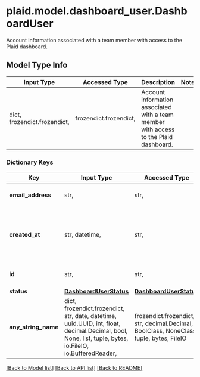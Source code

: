 # plaid.model.dashboard_user.DashboardUser

Account information associated with a team member with access to the Plaid dashboard.

## Model Type Info
Input Type | Accessed Type | Description | Notes
------------ | ------------- | ------------- | -------------
dict, frozendict.frozendict,  | frozendict.frozendict,  | Account information associated with a team member with access to the Plaid dashboard. | 

### Dictionary Keys
Key | Input Type | Accessed Type | Description | Notes
------------ | ------------- | ------------- | ------------- | -------------
**email_address** | str,  | str,  | A valid email address. | 
**created_at** | str, datetime,  | str,  | An ISO8601 formatted timestamp. | value must conform to RFC-3339 date-time
**id** | str,  | str,  | ID of the associated user. | 
**status** | [**DashboardUserStatus**](DashboardUserStatus.md) | [**DashboardUserStatus**](DashboardUserStatus.md) |  | 
**any_string_name** | dict, frozendict.frozendict, str, date, datetime, uuid.UUID, int, float, decimal.Decimal, bool, None, list, tuple, bytes, io.FileIO, io.BufferedReader,  | frozendict.frozendict, str, decimal.Decimal, BoolClass, NoneClass, tuple, bytes, FileIO | any string name can be used but the value must be the correct type | [optional]

[[Back to Model list]](../../README.md#documentation-for-models) [[Back to API list]](../../README.md#documentation-for-api-endpoints) [[Back to README]](../../README.md)

